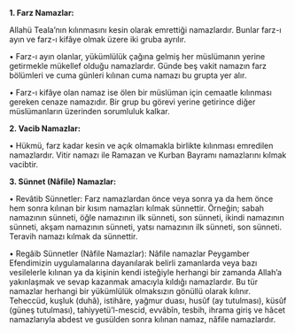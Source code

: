 [//]: # (# **Namaz Çeşitleri**)

**1. Farz Namazlar:**

Allahü Teala’nın kılınmasını kesin olarak emrettiği namazlardır. Bunlar farz-ı ayın ve farz-ı kifâye olmak üzere iki gruba ayrılır.

• Farz-ı ayın olanlar, yükümlülük çağına gelmiş her müslümanın yerine getirmekle mükellef olduğu namazlardır. Günde beş vakit namazın farz bölümleri ve cuma günleri kılınan cuma namazı bu grupta yer alır.

• Farz-ı kifâye olan namaz ise ölen bir müslüman için cemaatle kılınması gereken cenaze namazıdır. Bir grup bu görevi yerine getirince diğer müslümanların üzerinden sorumluluk kalkar.

**2. Vacib Namazlar:**

• Hükmü, farz kadar kesin ve açık olmamakla birlikte kılınması emredilen namazlardır. Vitir namazı ile Ramazan ve Kurban Bayramı namazlarını kılmak vacibtir.

**3. Sünnet (Nâfile) Namazlar:**

• Revâtib Sünnetler: Farz namazlardan önce veya sonra ya da hem önce hem sonra kılınan bir kısım namazları kılmak sünnettir. Örneğin; sabah namazının sünneti, öğle namazının ilk sünneti, son sünneti, ikindi namazının sünneti, akşam namazının sünneti, yatsı namazının ilk sünneti, son sünneti. Teravih namazı kılmak da sünnettir.

• Regâib Sünnetler (Nâfile Namazlar): Nâfile namazlar Peygamber Efendimizin uygulamalarına dayanılarak belirli zamanlarda veya bazı vesilelerle kılınan ya da kişinin kendi isteğiyle herhangi bir zamanda Allah’a yakınlaşmak ve sevap kazanmak amacıyla kıldığı namazlardır. Bu tür namazlar herhangi bir yükümlülük olmaksızın gönüllü olarak kılınır. Teheccüd, kuşluk (duhâ), istihâre, yağmur duası, husûf (ay tutulması), küsûf (güneş tutulması), tahiyyetü’l-mescid, evvâbîn, tesbih, ihrama giriş ve hâcet namazlarıyla abdest ve gusülden sonra kılınan namaz, nâfile namazlardır.
